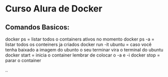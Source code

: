 # Curso Alura de Docker

## Comandos Basicos:

docker ps = listar todos o containers ativos no momento
docker ps -a = listar todos os conteiners ja criados
docker run -it ubuntu = caso você tenha baixado a imagem do ubunto o seu terminar vira o terminal do ubuntu
docker start = inicia o container lembrar de colocar o -a e -i
docker stop = parar o container
 
..
